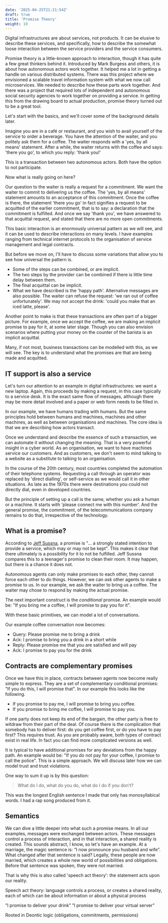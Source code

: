 ```yaml
---
date: '2025-04-25T21:21:54Z'
draft: true
title: 'Promise Theory'
weight: 10
---
```

Digital infrastructures are about services, not products.
It can be elusive to describe these services, and specifically, how to describe the somewhat loose interaction between the service providers and the service consumers.

Promise theory is a little-known approach to interaction, though it has quite a few great thinkers behind it.
Introduced by Mark Burgess and others, it is about how autonomous actors work together. 
It helped me a lot in getting a handle on various distributed systems. 
There was this project where we envisioned a scalable travel information system with what we now call microservices.
We needed to describe how these parts work together.
And there was a project that required lots of independent and autonomous social security agencies to work together on providing a service.
In getting this from the drawing board to actual production, promise theory turned out to be a great tool.

Let's start with the basics, and we'll cover some of the background details later. 

Imagine you are in a café or restaurant, and you wish to avail yourself of the service to order a beverage.
You have the attention of the waiter, and you politely ask them for a coffee. The waiter responds with a 'yes, by all means' statement. After a while, the waiter returns with the coffee and says: 'there you go', to which you reply: 'thank you!'

This is a transaction between two autonomous actors. Both have the option to not participate.

Now what is really going on here? 

Our question to the waiter is really a request for a commitment.
We want the waiter to commit to delivering us the coffee.
The 'yes, by all means' statement amounts to an acceptance of this commitment.
Once the coffee is there, the statement 'there you go' in fact signifies a request to be acquitted of the earlier commitment, that is to say: a declaration that the commitment is fulfilled. 
And once we say 'thank you', we have answered to that acquittal request, and stated that there are no more open commitments.

This basic interaction is an enormously universal pattern as we will see, and it can be used to describe interactions on many levels.
I have examples ranging from technical internet protocols to the organisation of service management and legal contracts. 

But before we move on, I'll have to discuss some variations that allow you to see how universal the pattern is.

- Some of the steps can be combined, or are implicit.
- The two steps by the provider can be combined if there is little time delay between them.
- The final acquittal can be implicit.
- What we have described is the 'happy path'. Alternative messages are also possible. The waiter can refuse the request: 'we ran out of coffee unfortunately'. We may not accept the drink: 'could you make that an iced latte, please'. 

Another point to make is that these transactions are often part of a bigger picture.
For example, once we accept the coffee, we are making an implicit promise to pay for it, at some later stage. 
Though you can also envision scenarios where putting your money on the counter of the barista is an implicit acquittal. 

Many, if not most, business transactions can be modelled with this, as we will see.
The key is to understand what the promises are that are being made and acquitted.

## IT support is also a service

Let's turn our attention to an example in digital infrastructures: we want a new laptop.
Again, this proceeds by making a request, in this case typically to a service desk.
It is the exact same flow of messages, although there may be more detail involved and a paper or web form needs to be filled in.



In our example, we have humans trading with humans.
But the same principles hold between humans and machines, machines and other machines, as well as between organisations and machines. 
The core idea is that we are describing how actors transact.

Once we understand and describe the essence of such a transaction, we can automate it without changing the meaning.
That is a very powerful insight in a cyber world.
As an organisation, we want to have machines service our customers.
And as customers, we don't seem to mind talking to a website as a substitute to talking to an organisation.

In the course of the 20th century, most countries completed the automation of their telephone systems. 
Requesting a call through an operator was replaced by 'direct dialling', or self-service as we would call it in other situations.
As late as the 1970s there were destinations you could not directly dial, even in developed countries. 

But the principle of setting up a call is the same, whether you ask a human or a machine.
It starts with 'please connect me with this number'.
And the general promise, the commitment, of the telecommunications company remains to do that, irrespective of the technology.

## What is a promise?

According to [Jeff Sussna](https://www.oreilly.com/library/view/designing-delivery/9781491903742/), a promise is "... a strongly stated intention to provide a service, which may or may not be kept". 
This makes it clear that there ultimately is a possibility for it to not be fulfilled.
Jeff Sussna compares this to a teenager's promise to clean their room.
It may happen, but there is a chance it does not.

Autonomous agents can only make promises to each other, they cannot force each other to do things.
However, we can *ask* other agents to make a promise to us.
In our example, we ask the waiter to bring us a coffee.
The waiter may chose to respond by making the actual promise.

The next important construct is the *conditional* promise.
An example would be: "If you bring me a coffee, I will promise to pay you for it".

With these basic primitives, we can model a lot of conversations. 

Our example coffee conversation now becomes:

- Query: Please promise me to bring a drink
- Ack: 	I promise to bring you a drink in a short while
- Reply: Please promise me that you are satisfied and will pay
- Ack: I promise to pay you for the drink

## Contracts are complementary promises

Once we have this in place, contracts between agents now become really simple to express.
They are a set of complementary conditional promises: "If you do this, I will promise that".
In our example this looks like the following.

- If you promise to pay me, I will promise to bring you coffee.
- If you promise to bring me coffee, I will promise to pay you.

If one party does not keep its end of the bargain, the other party is free to witdraw from their part of the deal.
Of course there is the complication that somebody has to deliver first: do you get coffee first, or do you have to pay first?
This requires trust.
As you are probably aware, both types of contract exist in real life.
In fact you can find more complicated versions as well.

It is typical to have additional promises for any deviations from the happy path.
An example would be: "If you do not pay for your coffee, I promise to call the police".
This is a simple approach.
We will discuss later how we can model trust and trust violations.

One way to sum it up is by this question:

>What do I do, what do you do, what do I do if you don’t?

This was the longest English sentence I made that only has monosyllabical words.
I had a rap song produced from it.

## Semantics

We can dive a little deeper into what such a promise means.
In all our examples, messages were exchanged between actors.
These messages control a process of interaction, and in that interaction, a shared reality is created.
This sounds abstract, I know, so let's have an example.
At a marriage, the magic sentence is: “I now pronounce you husband and wife”.
What changed after that sentence is said?
Legally, these people are now married, which creates a whole new world of possibilities and obligations.
Before that sentence was spoken, they were not married.

That is why this is also called 'speech act theory': the statement acts upon our reality.


Speech act theory: language controls a process, or creates a shared reality, each of which can be about information or about a physical process


”I promise to deliver your drink”
”I promise to deliver your virtual server”

Rooted in Deontic logic (obligations, commitments, permissions)
